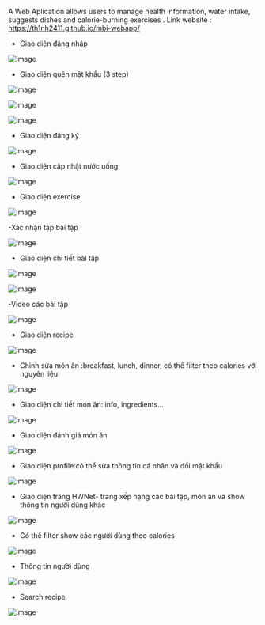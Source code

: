A Web Aplication allows users to manage health information, water intake, suggests dishes and calorie-burning exercises .
Link website : https://th1nh2411.github.io/mbi-webapp/
- Giao diện đăng nhập

![image](https://github.com/Th1nh2411/mbi-webapp/assets/108245770/8920ab63-090c-4c99-9e5b-5c87b49e16dd)


- Giao diện quên mật khẩu (3 step)

![image](https://github.com/Th1nh2411/mbi-webapp/assets/108245770/e2e35301-16b7-434b-a907-429f89af8536)

![image](https://github.com/Th1nh2411/mbi-webapp/assets/108245770/2fdb313d-e81e-43e9-9cda-49f96f4c9754)

![image](https://github.com/Th1nh2411/mbi-webapp/assets/108245770/504ea7eb-0a44-4e0b-908f-6dcd3483a9dd)

- Giao diện đăng ký

![image](https://github.com/Th1nh2411/mbi-webapp/assets/108245770/7b441db6-c2b5-4e5e-8c1a-062303bf7e79)


- Giao diện cập nhật nước uống:

![image](https://github.com/Th1nh2411/mbi-webapp/assets/108245770/27c41003-ecff-46e4-8b79-2404fb0a4be0)


- Giao diện exercise

![image](https://github.com/Th1nh2411/mbi-webapp/assets/108245770/78f448f0-649d-48cd-a50f-eb6570687cc3)


-Xác nhận tập bài tập

![image](https://github.com/Th1nh2411/mbi-webapp/assets/108245770/d6be2ba4-9f22-4820-ac75-f9e998f0d328)


- Giao diện chi tiết bài tập

![image](https://github.com/Th1nh2411/mbi-webapp/assets/108245770/4ee8d0bb-7a34-4d91-9097-397e534cdfd3)

![image](https://github.com/Th1nh2411/mbi-webapp/assets/108245770/80ea3eb4-c04b-4636-9bfa-a30a6c88ff7b)


-Video các bài tập

![image](https://github.com/Th1nh2411/mbi-webapp/assets/108245770/4eaea9eb-b55e-44b2-91a9-788fd4ecf1b3)

- Giao diện recipe

![image](https://github.com/Th1nh2411/mbi-webapp/assets/108245770/295076bd-661b-4fe3-9a55-af7de0b12906)


- Chỉnh sửa món ăn :breakfast, lunch, dinner, có thể filter theo calories với nguyên liệu

![image](https://github.com/Th1nh2411/mbi-webapp/assets/108245770/f4eab116-44d5-4dd0-9653-607564e5a213)

- Giao diện chi tiết món ăn: info, ingredients…

![image](https://github.com/Th1nh2411/mbi-webapp/assets/108245770/4a325a8d-5c95-4a83-bb02-1f38c5a60121)

- Giao diện đánh giá món ăn

![image](https://github.com/Th1nh2411/mbi-webapp/assets/108245770/fc231239-e306-4803-8a60-8eb192b82113)

- Giao diện profile:có thể sửa thông tin cá nhân và đổi mật khẩu

![image](https://github.com/Th1nh2411/mbi-webapp/assets/108245770/2172dd44-2253-49a0-8c11-07e8a7230baf)

- Giao diện trang HWNet- trang xếp hạng các bài tập, món ăn và show thông tin người dùng khác

![image](https://github.com/Th1nh2411/mbi-webapp/assets/108245770/eb459f55-780b-42c2-b9dc-2ae0a5e43c27)

- Có thể filter show các người dùng theo calories

![image](https://github.com/Th1nh2411/mbi-webapp/assets/108245770/ce1cfd87-a064-4a63-87aa-9c8e88fad5c4)

- Thông tin người dùng

![image](https://github.com/Th1nh2411/mbi-webapp/assets/108245770/c7b00189-54a2-4529-b02c-762e1899263a)

- Search recipe

![image](https://github.com/Th1nh2411/mbi-webapp/assets/108245770/16efd227-5371-4f5b-833a-341510ddf82f)
